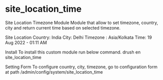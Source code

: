 # site_location_time
Site Location Timezone Module
  Module that allow to set timezone, country, city and return current time based on selected timezone.

Site Location
  Country: India
  City: Delhi
  Timezone : Asia/Kolkata
  Time: 19 Aug 2022 - 01:11 AM
  
  Install
    To install this custom module run below command.
      drush en site_location_time

Setting Form
  To configure country, city, timezone, go to configuration form at path
    /admin/config/system/site_location_time
